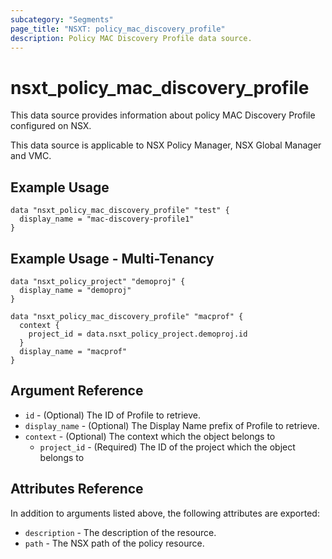 ```yaml
---
subcategory: "Segments"
page_title: "NSXT: policy_mac_discovery_profile"
description: Policy MAC Discovery Profile data source.
---
```


# nsxt_policy_mac_discovery_profile

This data source provides information about policy MAC Discovery Profile configured on NSX.

This data source is applicable to NSX Policy Manager, NSX Global Manager and VMC.

## Example Usage

```hcl
data "nsxt_policy_mac_discovery_profile" "test" {
  display_name = "mac-discovery-profile1"
}
```

## Example Usage - Multi-Tenancy

```hcl
data "nsxt_policy_project" "demoproj" {
  display_name = "demoproj"
}

data "nsxt_policy_mac_discovery_profile" "macprof" {
  context {
    project_id = data.nsxt_policy_project.demoproj.id
  }
  display_name = "macprof"
}
```

## Argument Reference

* `id` - (Optional) The ID of Profile to retrieve.
* `display_name` - (Optional) The Display Name prefix of Profile to retrieve.
* `context` - (Optional) The context which the object belongs to
    * `project_id` - (Required) The ID of the project which the object belongs to

## Attributes Reference

In addition to arguments listed above, the following attributes are exported:

* `description` - The description of the resource.
* `path` - The NSX path of the policy resource.
